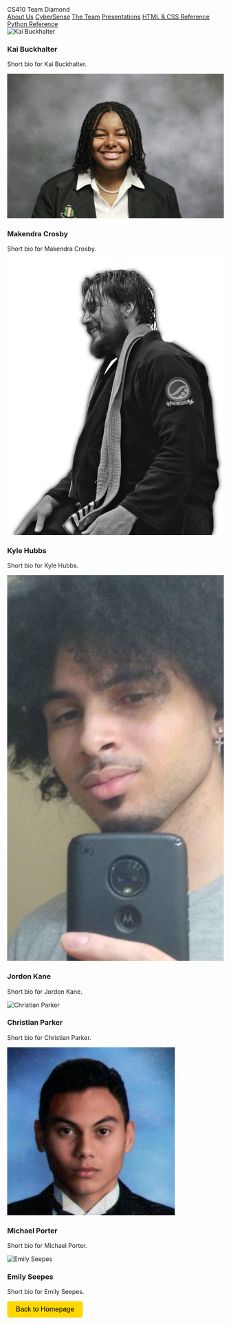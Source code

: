 <link rel="stylesheet" type="text/css" href="style.css">

<div class="banner">
    <div class="diamond"></div>
    <div>CS410 Team Diamond</div>
    <div class="diamond"></div>
</div>

<div class="navbar">
    <a href="README.md#about-us">About Us</a>
    <a href="README.md#cybersense">CyberSense</a>
    <a href="team_bios.md">The Team</a>
    <a href="presentations.md">Presentations</a>
    <a href="README.md#html-css-reference">HTML & CSS Reference</a>
    <a href="README.md#python-reference">Python Reference</a>
</div>

<div class="team-bio-container">
    <div class="team-bio">
        <img src="images/kai_image.png" alt="Kai Buckhalter">
        <h3>Kai Buckhalter</h3>
        <p>Short bio for Kai Buckhalter.</p>
    </div>
    <div class="team-bio">
        <img src="images/makendra_image.png" alt="Makendra Crosby">
        <h3>Makendra Crosby</h3>
        <p>Short bio for Makendra Crosby.</p>
    </div>
    <div class="team-bio">
        <img src="images/kyle_image.png" alt="Kyle Hubbs">
        <h3>Kyle Hubbs</h3>
        <p>Short bio for Kyle Hubbs.</p>
    </div>
    <div class="team-bio">
        <img src="images/jordon_image.png" alt="Jordon Kane">
        <h3>Jordon Kane</h3>
        <p>Short bio for Jordon Kane.</p>
    </div>
    <div class="team-bio">
        <img src="images/christian_image.png" alt="Christian Parker">
        <h3>Christian Parker</h3>
        <p>Short bio for Christian Parker.</p>
    </div>
    <div class="team-bio">
        <img src="images/michael_image.png" alt="Michael Porter">
        <h3>Michael Porter</h3>
        <p>Short bio for Michael Porter.</p>
    </div>
    <div class="team-bio">
        <img src="images/emily_image.png" alt="Emily Seepes">
        <h3>Emily Seepes</h3>
        <p>Short bio for Emily Seepes.</p>
    </div>
</div>

<a href="https://KyleHubbs008.github.io/CS410_Diamond/" style="text-decoration: none;">
    <button style="
        display: inline-block;
        padding: 10px 20px;
        font-size: 16px;
        cursor: pointer;
        text-align: center;
        text-decoration: none;
        outline: none;
        color: #000;
        background-color: #FFD700;
        border: none;
        border-radius: 5px;
        transition: background-color 0.3s ease;">
        Back to Homepage
    </button>
</a>

<script>
    document.querySelector('a[href="https://KyleHubbs008.github.io/CS410_Diamond/"] button').addEventListener('mousedown', function() {
        this.style.backgroundColor = '#FFEC8B';
    });
    document.querySelector('a[href="https://KyleHubbs008.github.io/CS410_Diamond/"] button').addEventListener('mouseup', function() {
        this.style.backgroundColor = '#FFD700';
    });
</script>
